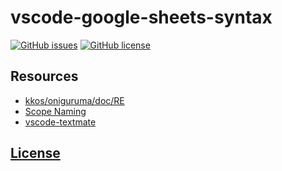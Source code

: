 # vscode-google-sheets-syntax 

[![GitHub issues](https://img.shields.io/github/issues/tcd/vscode-google-sheets-syntax.svg)](https://github.com/tcd/vscode-google-sheets-syntax/issues)
[![GitHub license](https://img.shields.io/badge/license-MIT-blue.svg)](https://github.com/tcd/vscode-google-sheets-syntax/blob/master/LICENSE) 


## Resources

- [kkos/oniguruma/doc/RE](https://github.com/kkos/oniguruma/blob/master/doc/RE)
- [Scope Naming](https://www.sublimetext.com/docs/3/scope_naming.html)
- [vscode-textmate](https://github.com/Microsoft/vscode-textmate)


## [License](https://github.com/tcd/vscode-google-sheets-syntax/blob/master/LICENSE)

